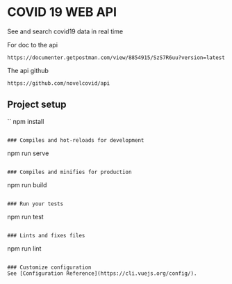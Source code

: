 # COVID 19 WEB API

See and search covid19 data in real time

For doc to the api

```
https://documenter.getpostman.com/view/8854915/SzS7R6uu?version=latest
```

The api github

```
https://github.com/novelcovid/api
```

## Project setup
``
npm install
```

### Compiles and hot-reloads for development
```
npm run serve
```

### Compiles and minifies for production
```
npm run build
```

### Run your tests
```
npm run test
```

### Lints and fixes files
```
npm run lint
```

### Customize configuration
See [Configuration Reference](https://cli.vuejs.org/config/).
